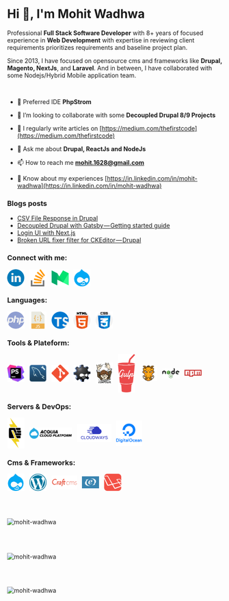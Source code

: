 <h1 align="left">Hi 👋, I'm Mohit Wadhwa</h1>
<p align="left">Professional <strong>Full Stack Software Developer</strong> with 8+ years of focused experience in <strong>Web Development</strong> with expertise in reviewing client requirements prioritizes requirements and baseline project plan.</p>
<p align="left">Since 2013, I have focused on opensource cms and frameworks like <strong>Drupal, Magento, NextJs</strong>, and <strong>Laravel</strong>. And in between, I have collaborated with some Nodejs/Hybrid Mobile application team.</p>
<br/>

- 🔭 Preferred IDE **PhpStrom**

- 👯 I’m looking to collaborate with some **Decoupled Drupal 8/9 Projects**

- 📝 I regularly write articles on [https://medium.com/thefirstcode](https://medium.com/thefirstcode)

- 💬 Ask me about **Drupal, ReactJs and NodeJs**

- 📫 How to reach me **mohit.1628@gmail.com**

- 📄 Know about my experiences [https://in.linkedin.com/in/mohit-wadhwa](https://in.linkedin.com/in/mohit-wadhwa)

### Blogs posts
<!-- BLOG-POST-LIST:START -->
- [CSV File Response in Drupal](https://medium.com/thefirstcode/csv-file-response-in-drupal-204522edc1ce?source=rss-af599a8fb8ec------2)
- [Decoupled Drupal with Gatsby — Getting started guide](https://medium.com/thefirstcode/decoupled-drupal-with-gatsby-getting-started-guide-e5b60013124d?source=rss-af599a8fb8ec------2)
- [Login UI with Next.js](https://medium.com/thefirstcode/login-ui-with-next-js-d62413e7ede3?source=rss-af599a8fb8ec------2)
- [Broken URL fixer filter for CKEditor — Drupal](https://medium.com/thefirstcode/broken-url-fixer-filter-for-ckeditor-drupal-ca9768271e1d?source=rss-af599a8fb8ec------2)
<!-- BLOG-POST-LIST:END -->           

<h3 align="left">Connect with me:</h3>
<p align="left">
<a href="https://linkedin.com/in/mohit-wadhwa" target="blank"><img align="center" src="https://raw.githubusercontent.com/mohit-wadhwa/mohit-wadhwa/main/assets/social/linkedin.png" alt="mohit-wadhwa" width="40" /></a>&nbsp;&nbsp;
<a href="https://stackoverflow.com/users/4253598" target="blank"><img align="center" src="https://raw.githubusercontent.com/mohit-wadhwa/mohit-wadhwa/main/assets/social/stack-overflow.png" alt="3090761" width="40" /></a>&nbsp;&nbsp;
<a href="https://medium.com/@mohitweb" target="blank"><img align="center" src="https://raw.githubusercontent.com/mohit-wadhwa/mohit-wadhwa/main/assets/social/medium.png" alt="@mohitweb" width="40" /></a>&nbsp;&nbsp;
<a href="https://www.drupal.org/u/mohitw" target="blank"><img align="center" src="https://raw.githubusercontent.com/mohit-wadhwa/mohit-wadhwa/main/assets/social/drupal.png" alt="mohit-wadhwa" width="40" /></a>&nbsp;&nbsp;
</p>

<h3 align="left">Languages:</h3>
<p align="left"><img align="center" src="https://raw.githubusercontent.com/mohit-wadhwa/mohit-wadhwa/main/assets/langs/php.png" alt="php" width="40" />&nbsp;&nbsp;
<img align="center" src="https://raw.githubusercontent.com/mohit-wadhwa/mohit-wadhwa/main/assets/langs/javascript.png" alt="javascript" width="40" />&nbsp;&nbsp;
<img align="center" src="https://raw.githubusercontent.com/mohit-wadhwa/mohit-wadhwa/main/assets/langs/typescript.png" alt="typescript" width="40" />&nbsp;&nbsp;
<img align="center" src="https://raw.githubusercontent.com/mohit-wadhwa/mohit-wadhwa/main/assets/langs/html-5.png" alt="html-5" width="40" />&nbsp;&nbsp;
<img align="center" src="https://raw.githubusercontent.com/mohit-wadhwa/mohit-wadhwa/main/assets/langs/css.png" alt="css" width="40" /></p>


<h3 align="left">Tools & Plateform:</h3>
<p align="left"><img align="center" src="https://raw.githubusercontent.com/mohit-wadhwa/mohit-wadhwa/main/assets/tools/phpstrom.jpeg" alt="phpstrom" width="40" />&nbsp;&nbsp;
<img align="center" src="https://raw.githubusercontent.com/mohit-wadhwa/mohit-wadhwa/main/assets/tools/workbench.jpeg" alt="workbench" width="40" />&nbsp;&nbsp;
<img align="center" src="https://raw.githubusercontent.com/mohit-wadhwa/mohit-wadhwa/main/assets/tools/git.png" alt="git" width="40" />&nbsp;&nbsp;
<img align="center" src="https://raw.githubusercontent.com/mohit-wadhwa/mohit-wadhwa/main/assets/tools/drush.png" alt="drush" width="40" />&nbsp;&nbsp;
<img align="center" src="https://raw.githubusercontent.com/mohit-wadhwa/mohit-wadhwa/main/assets/tools/composer.png" alt="composer" width="40" />&nbsp;&nbsp;
<img align="center" src="https://raw.githubusercontent.com/mohit-wadhwa/mohit-wadhwa/main/assets/tools/gulp.png" alt="gulp" width="40" />&nbsp;&nbsp;
<img align="center" src="https://raw.githubusercontent.com/mohit-wadhwa/mohit-wadhwa/main/assets/tools/grunt.svg" alt="grunt" width="40" />&nbsp;&nbsp;
<img align="center" src="https://raw.githubusercontent.com/mohit-wadhwa/mohit-wadhwa/main/assets/tools/nodejs.png" alt="nodejs" width="40" />&nbsp;&nbsp;
<img align="center" src="https://raw.githubusercontent.com/mohit-wadhwa/mohit-wadhwa/main/assets/tools/npm.png" alt="npm" width="40" /></p>

<h3 align="left">Servers & DevOps:</h3>
<p align="left">
<img align="center" src="https://raw.githubusercontent.com/mohit-wadhwa/mohit-wadhwa/main/assets/servers/pantheon.svg" alt="pantheon" width="40" />&nbsp;&nbsp;
<img align="center" src="https://raw.githubusercontent.com/mohit-wadhwa/mohit-wadhwa/main/assets/servers/cloud-platform.svg" alt="Acquia" width="100" />&nbsp;&nbsp;
<img align="center" src="https://raw.githubusercontent.com/mohit-wadhwa/mohit-wadhwa/main/assets/servers/cloudways.png" alt="cloudways" width="80" />&nbsp;&nbsp;
<img align="center" src="https://raw.githubusercontent.com/mohit-wadhwa/mohit-wadhwa/main/assets/servers/digital-ocean.png" alt="Digital Ocean" width="60" />
</p>

<h3 align="left">Cms & Frameworks:</h3>
<p align="left">
<img align="center" src="https://raw.githubusercontent.com/mohit-wadhwa/mohit-wadhwa/main/assets/cms/drupal.png" alt="Drupal 7/8/9" width="40" />&nbsp;&nbsp;
<img align="center" src="https://raw.githubusercontent.com/mohit-wadhwa/mohit-wadhwa/main/assets/cms/wordpress.png" alt="wordpress" width="40" />&nbsp;&nbsp;
<img align="center" src="https://raw.githubusercontent.com/mohit-wadhwa/mohit-wadhwa/main/assets/cms/craft-cms.png" alt="craft cms" width="60" />&nbsp;&nbsp;
<img align="center" src="https://raw.githubusercontent.com/mohit-wadhwa/mohit-wadhwa/main/assets/cms/expressionengine.png" alt="Expression Engine" width="40" />&nbsp;&nbsp;
<img align="center" src="https://raw.githubusercontent.com/mohit-wadhwa/mohit-wadhwa/main/assets/cms/laravel.png" alt="Laravel" width="40" />
</p>
<br/>
<br/>
<p><img align="center" src="https://github-readme-stats.vercel.app/api?username=mohit-wadhwa&show_icons=true&locale=en" alt="mohit-wadhwa" /></p>
<br/>
<br/>
<p><img align="center" src="https://github-readme-streak-stats.herokuapp.com/?user=mohit-wadhwa&" alt="mohit-wadhwa" /></p>
<br/>
<br/>
<p><img align="left" src="https://github-readme-stats.vercel.app/api/top-langs?username=mohit-wadhwa&show_icons=true&locale=en&layout=compact" alt="mohit-wadhwa" /></p>
<br/>
<br/>